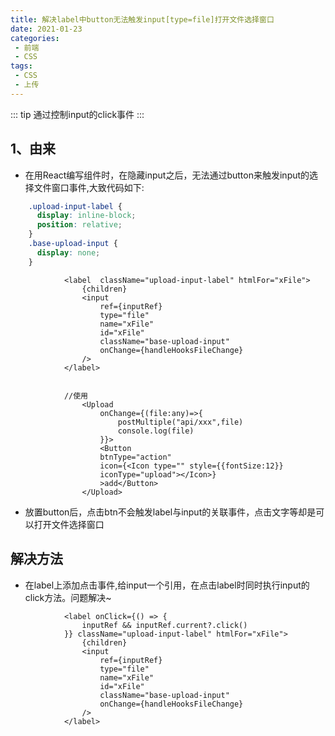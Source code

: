 ```yaml
---
title: 解决label中button无法触发input[type=file]打开文件选择窗口
date: 2021-01-23
categories:
 - 前端
 - CSS
tags: 
 - CSS
 - 上传
---
```


::: tip
通过控制input的click事件
::: 

## 1、由来
+ 在用React编写组件时，在隐藏input之后，无法通过button来触发input的选择文件窗口事件,大致代码如下:
```css
    .upload-input-label {
      display: inline-block;
      position: relative;
    }
    .base-upload-input {
      display: none;
    }
```

```tsx
            <label  className="upload-input-label" htmlFor="xFile">
                {children}
                <input
                    ref={inputRef}
                    type="file"
                    name="xFile"
                    id="xFile"
                    className="base-upload-input"
                    onChange={handleHooksFileChange}
                />
            </label>


            //使用
                <Upload 
                    onChange={(file:any)=>{
                        postMultiple("api/xxx",file)
                        console.log(file)
                    }}>
                    <Button 
                    btnType="action"
                    icon={<Icon type="" style={{fontSize:12}} 
                    iconType="upload"></Icon>}
                    >add</Button>
                </Upload>
```
+ 放置button后，点击btn不会触发label与input的关联事件，点击文字等却是可以打开文件选择窗口

## 解决方法
+ 在label上添加点击事件,给input一个引用，在点击label时同时执行input的click方法。问题解决~
```tsx
            <label onClick={() => {
                inputRef && inputRef.current?.click()
            }} className="upload-input-label" htmlFor="xFile">
                {children}
                <input
                    ref={inputRef}
                    type="file"
                    name="xFile"
                    id="xFile"
                    className="base-upload-input"
                    onChange={handleHooksFileChange}
                />
            </label>
```


